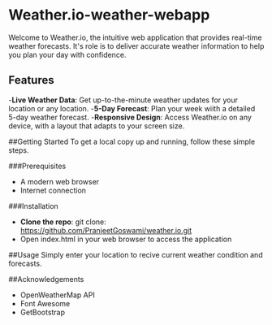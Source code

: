 # Weather.io-weather-webapp

Welcome to Weather.io, the intuitive web application that provides real-time weather forecasts. It's role is to deliver accurate weather information to help you plan your day with confidence.

## Features

-**Live Weather Data**: Get up-to-the-minute weather updates for your location or any location.
-**5-Day Forecast**: Plan your week wiith a detailed 5-day weather forecast.
-**Responsive Design**: Access Weather.io on any device, with a layout that adapts to your screen size.

##Getting Started
To get a local copy up and running, follow these simple steps.

###Prerequisites
- A modern web browser
- Internet connection

###Installation
- **Clone the repo**: git clone: https://github.com/PranjeetGoswami/weather.io.git
- Open index.html in your web browser to access the application

##Usage
Simply enter your location to recive current weather condition and forecasts.

##Acknowledgements
- OpenWeatherMap API
- Font Awesome
- GetBootstrap
